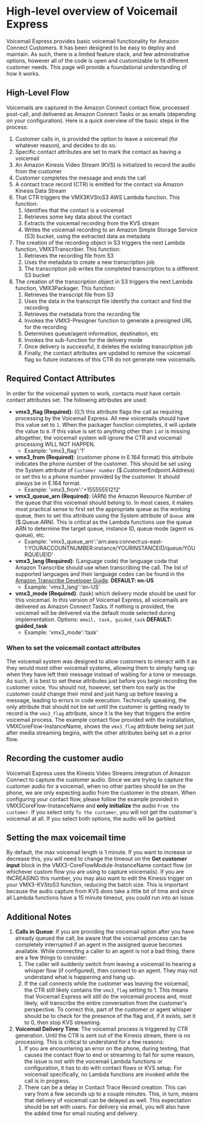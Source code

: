 # High-level overview of Voicemail Express
Voicemail Express provides basic voicemail functionality for Amazon Connect Customers. It has been designed to be easy to deploy and maintain. As such, there is a limited feature stack, and few administrative options, however all of the code is open and customizable to fit different customer needs. This page will provide a foundational understanding of how it works.

## High-Level Flow
Voicemails are captured in the Amazon Connect contact flow, processed post-call, and delivered as Amazon Connect Tasks or as emails (depending on your configuration). Here is a quick overview of the basic steps in the process:
1.  Customer calls in, is provided the option to leave a voicemail (for whatever reason), and decides to do so.
1.  Specific contact attributes are set to mark the contact as having a voicemail
1.  An Amazon Kinesis Video Stream (KVS) is initialized to record the audio from the customer
1.  Customer completes the message and ends the call
1.  A contact trace record (CTR) is emitted for the contact via Amazon Kinesis Data Stream
1.  That CTR triggers the VMX3KVStoS3 AWS Lambda function. This function:
    1.  Identifies that the contact is a voicemail
    1.  Retrieves some key data about the contact
    1.  Extracts the voicemail recording from the KVS stream
    1.  Writes the voicemail recording to an Amazon Simple Storage Service (S3) bucket, using the extracted data as metadata
1.  The creation of the recording object in S3 triggers the next Lambda function, VMX3Transcriber. This function:
    1.  Retrieves the recording file from S3
    1.  Uses the metadata to create a new transcription job
    1.  The transcription job writes the completed transcription to a different S3 bucket
1.  The creation of the transcription object in S3 triggers the next Lambda function, VMX3Packager. This function:
    1.  Retrieves the transcript file from S3
    1.  Uses the data in the transcript file identify the contact and find the recording
    1.  Retrieves the metadata from the recording file
    1.  Invokes the VMX3-Presigner function to generate a presigned URL for the recording
    1.  Determines queue/agent information, destination, etc
    1.  Invokes the sub-function for the delivery mode
    1.  Once delivery is successful, it deletes the existing transcription job
    1.  Finally, the contact attributes are updated to remove the voicemail flag so future instances of this CTR do not generate new voicemails.

## Required Contact Attributes
In order for the voicemail system to work, contacts must have certain contact attributes set. The following attributes are used:
-  **vmx3_flag (Required)**: (0,1) this attribute flags the call as requiring processing by the Voicemail Express. All new voicemails should have this value set to `1`. When the packager function completes, it will update the value to `0`. If this value is set to anything other than `1` or is missing altogether, the voicemail system will ignore the CTR and voicemail processing WILL NOT HAPPEN.
    -  Example: 'vmx3_flag':'1'
-  **vmx3_from (Required)**: (customer phone in E.164 format) this attribute indicates the phone number of the customer. This should be set using the System attribute of `Customer number` ($.CustomerEndpoint.Address) or set this to a phone number provided by the customer. It should always be in E.164 format.
    -  Example: 'vmx3_from':'+15555551212'
-  **vmx3_queue_arn (Required)**: (ARN) the Amazon Resource Number of the queue that this voicemail should belong to. In most cases, it makes most practical sense to first set the appropriate queue as the working queue, then to set this attribute using the System attribute of `Queue ARN` ($.Queue.ARN). This is critical as the Lambda functions use the queue ARN to determine the target queue, instance ID, queue mode (agent vs queue), etc.
    -  Example: 'vmx3_queue_arn':'arn:aws:connect:us-east-1:YOURACCOUNTNUMBER:instance/YOURINSTANCEID/queue/YOURQUEUEID'
-  **vmx3_lang (Required)**: (Language code) the language code that Amazon Transcribe should use when transcribing the call. The list of supported languages and their language codes can be found in the [Amazon Transcribe Developer Guide](https://docs.aws.amazon.com/transcribe/latest/dg/supported-languages.html). **DEFAULT: en-US**
    -  Example: 'vmx3_lang':'en-US'
-  **vmx3_mode (Required)**: (task) which delivery mode should be used for this voicemail. In this version of Voicemail Express, all voicemails are delivered as Amazon Connect Tasks. If nothing is provided, the voicemail will be delivered via the default mode selected during implementation. Options: `email, task, guided_task` **DEFAULT: guided_task**
    -  Example: 'vmx3_mode':'task'

### When to set the voicemail contact attributes
The voicemail system was designed to allow customers to interact with it as they would most other voicemail systems, allowing them to simply hang up when they have left their message instead of waiting for a tone or message. As such, it is best to set these attributes just before you begin recording the customer voice. You should not, however, set them too early as the customer could change their mind and just hang up before leaving a message, leading to errors in code execution. Technically speaking, the only attribute that should not be set until the customer is getting ready to record is the `vmx3_flag` attribute, since it is the key that triggers the entire voicemail process. The example contact flow provided with the installation, VMXCoreFlow-InstanceName, shows the `vmx3_flag` attribute being set just after media streaming begins, with the other attributes being set in a prior flow.

## Recording the customer audio
Voicemail Express uses the Kinesis Video Streams integration of Amazon Connect to capture the customer audio. Since we are trying to capture the customer audio for a voicemail, when no other parties should be on the phone, we are only expecting audio from the customer in the stream. When configuring your contact flow, please follow the example provided in VMX3CoreFlow-InstanceName and **only initialize** the audio `From the customer`. If you select only `To the customer`, you will not get the customer's voicemail at all. If you select both options, the audio will be garbled.

## Setting the max voicemail time
By default, the max voicemail length is 1 minute. If you want to increase or decrease this, you will need to change the timeout on the **Get customer input** block in the VMX3-CoreFlowModule-InstanceName contact flow (or whichever custom flow you are using to capture voicemails). If you are INCREASING this number, you may also want to edit the Kinesis trigger on your VMX3-KVStoS3 function, reducing the batch size. This is important because the audio capture from KVS does take a little bit of time and since all Lambda functions have a 15 minute timeout, you could run into an issue.

## Additional Notes
1.  **Calls in Queue**: If you are providing the voicemail option after you have already queued the call, be aware that the voicemail process can be completely interrupted if an agent in the assigned queue becomes available. While connecting a caller to an agent is not a bad thing, there are a few things to consider:
    1.  The caller will suddenly switch from leaving a voicemail to hearing a whisper flow (if configured), then connect to an agent. They may not understand what is happening and hang up.
    1.  If the call connects while the customer was leaving the voicemail, the CTR still likely contains the `vmx3_flag` setting to 1. This means that Voicemail Express will still do the voicemail process and, most likely, will transcribe the entire conversation from the customer's perspective. To correct this, part of the customer or agent whisper should be to check for the presence of the flag and, if it exists, set it to 0, then stop KVS streaming.
1.  **Voicemail Delivery Time**: The voicemail process is triggered by CTR generation. Until the CTR is sent out of the Kinesis stream, there is no processing. This is critical to understand for a few reasons:
    1.  If you are encountering an error on the phone, during testing, that causes the contact flow to end or streaming to fail for some reason, the issue is not with the voicemail Lambda functions or configuration, it has to do with contact flows or KVS setup. For voicemail specifically, no Lambda functions are invoked while the call is in progress.
    1.  There can be a delay in Contact Trace Record creation. This can vary from a few seconds up to a couple minutes. This, in turn, means that delivery of voicemail can be delayed as well. This expectation should be set with users. For delivery via email, you will also have the added time for email routing and delivery.
